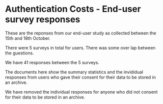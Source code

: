 # Authentication Costs - End-user survey responses

These are the reponses from our end-user study as collected between the 15th and 18th October. 

There were 5 surveys in total for users. 
There was some over lap between the guestions.

We have 41 responses between the 5 surveys. 

The documents here show the summary statistics and the invididual responses from users who gave their consent for their data to be stored in an archive.

We have removed the individual responses for anyone who did not consent for their data to be stored in an archive.
